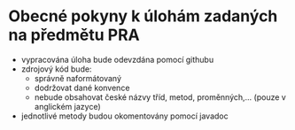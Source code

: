 # Obecné pokyny k úlohám zadaných na předmětu PRA

- vypracována úloha bude odevzdána pomocí githubu
- zdrojový kód bude:
  - správně naformátovaný
  - dodržovat dané konvence
  - nebude obsahovat české názvy tříd, metod, proměnných,... (pouze v anglickém jazyce)   
- jednotlivé metody budou okomentovány pomocí javadoc
